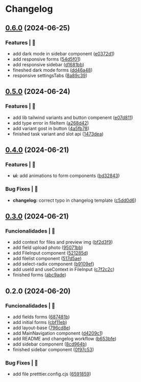 # Changelog

## [0.6.0](https://github.com/alexsandroferreira/tailwind-next-form/compare/0.5.0...0.6.0) (2024-06-25)


### Features | 🏁

* add dark mode in sidebar component ([e0372d1](https://github.com/alexsandroferreira/tailwind-next-form/commit/e0372d1d1a487e45fefd7265c9ba45bff29e68dc))
* add responsive forms ([54d5f01](https://github.com/alexsandroferreira/tailwind-next-form/commit/54d5f015ef25a9a992ad88f044615ce7610512b9))
* add responsive sidebar ([d1681bb](https://github.com/alexsandroferreira/tailwind-next-form/commit/d1681bb0c993583839156a5acb80a3cdfec8356b))
* fineshed dark mode forms ([dd46a48](https://github.com/alexsandroferreira/tailwind-next-form/commit/dd46a489892cb8ec3b4a44578946904147c3e79e))
* responsive settingsTabs ([8a89c39](https://github.com/alexsandroferreira/tailwind-next-form/commit/8a89c39b7cdddf240ca5aedcdd8e20f9bb6ef511))

## [0.5.0](https://github.com/alexsandroferreira/tailwind-next-form/compare/0.4.0...0.5.0) (2024-06-24)


### Features | 🏁

* add lib tailwind variants and button compenent ([e07d811](https://github.com/alexsandroferreira/tailwind-next-form/commit/e07d81115efd4bc4dd79176e5221f2ac42106099))
* add type error in fileItem ([a268d42](https://github.com/alexsandroferreira/tailwind-next-form/commit/a268d42a63ecd5dd03101decea46948efcca7ace))
* add variant gost in button ([4a5fb78](https://github.com/alexsandroferreira/tailwind-next-form/commit/4a5fb784a966563238fc25cfc6c66eddc909b6f3))
* finished task variant and slot api ([1473dea](https://github.com/alexsandroferreira/tailwind-next-form/commit/1473deaaf5e5dee6e1d01b1290598cb901ef0661))

## [0.4.0](https://github.com/alexsandroferreira/tailwind-next-form/compare/0.3.0...0.4.0) (2024-06-21)


### Features | 🏁

* **ui:** add animations to form components ([bd32843](https://github.com/alexsandroferreira/tailwind-next-form/commit/bd3284356606641d9688a34733e78874d145d0ff))


### Bug Fixes | 🚨

* **changelog:** correct typo in changelog template ([c5dd0d6](https://github.com/alexsandroferreira/tailwind-next-form/commit/c5dd0d6c59d4a44c22d4f537875ab7bba1a51236))

## [0.3.0](https://github.com/alexsandroferreira/tailwind-next-form/compare/0.2.0...0.3.0) (2024-06-21)


### Funcionalidades | 🏁

* add context for files and preview img ([bf2d3f9](https://github.com/alexsandroferreira/tailwind-next-form/commit/bf2d3f9064a7e6c4b48b281fd196d589de77aba8))
* add field upload photo ([95071bb](https://github.com/alexsandroferreira/tailwind-next-form/commit/95071bbb69981af7c1b0b9cafa1e8d880b0f1794))
* add FileInput component ([521285d](https://github.com/alexsandroferreira/tailwind-next-form/commit/521285da16333092291928315534a133403c31cf))
* add filelist component ([517d5ae](https://github.com/alexsandroferreira/tailwind-next-form/commit/517d5aefef297717795f8140417aca14ab3300a9))
* add select-radix component ([b9109ef](https://github.com/alexsandroferreira/tailwind-next-form/commit/b9109efa5e6dc71aa797acd5d23f3d193218b9e3))
* add useId and useContext in FileInput ([c7f2c2c](https://github.com/alexsandroferreira/tailwind-next-form/commit/c7f2c2ca2b1c724f01005653b3d8ff2f2b4ad5b8))
* finished forms ([abc9ade](https://github.com/alexsandroferreira/tailwind-next-form/commit/abc9adef385c83ba2475b566dedc79b8522fb07e))

## 0.2.0 (2024-06-20)


### Funcionalidades | 🏁

* add fields forms ([687481b](https://github.com/alexsandroferreira/tailwind-next-form/commit/687481b15eed22460ddbcd01b7361c1ccfc4a7da))
* add initial forms ([cbf11eb](https://github.com/alexsandroferreira/tailwind-next-form/commit/cbf11eb1d7de3a6b79963f1b0a77c61521587e04))
* add layout-base ([796cd8e](https://github.com/alexsandroferreira/tailwind-next-form/commit/796cd8e80bf8492ab435333393ce3a2967686ac1))
* add MainNavigation component ([d4209c1](https://github.com/alexsandroferreira/tailwind-next-form/commit/d4209c147784dda373f812c1a9e20da3ab16225e))
* add README and changelog workflow ([b653bfe](https://github.com/alexsandroferreira/tailwind-next-form/commit/b653bfeb9264eb4eee7bf562549a381a0fc53728))
* add sidebar component ([8cd964b](https://github.com/alexsandroferreira/tailwind-next-form/commit/8cd964b659e9d577e4e53aa1d56289de0128b2d7))
* finished sidebar component ([0f97c53](https://github.com/alexsandroferreira/tailwind-next-form/commit/0f97c537831dff0961ed2c71307bca02c01f7f47))


### Bug Fixes | 🚨

* add file pretttier.config.cjs ([6591859](https://github.com/alexsandroferreira/tailwind-next-form/commit/65918595a570930bb23b55f37c3d6fd6271fc76b))
